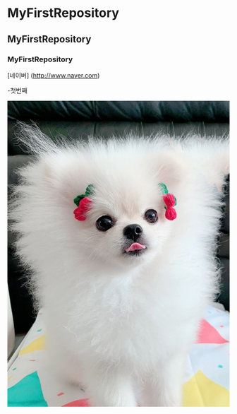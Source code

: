 # MyFirstRepository
## MyFirstRepository
### MyFirstRepository
[네이버] (http://www.naver.com)

  -첫번째
  
<img width="" height="" src="./png/강아지.jpg"><img>
